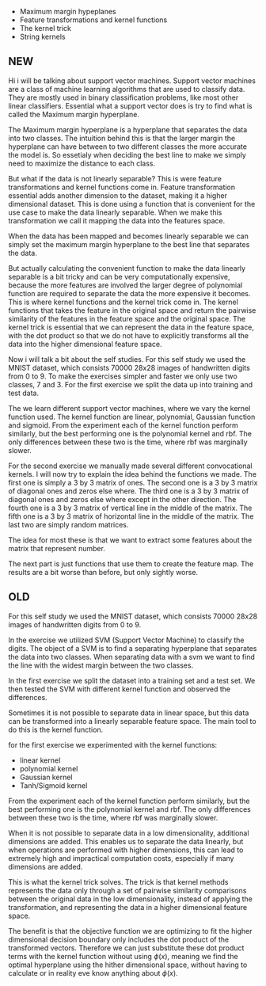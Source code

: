 - Maximum margin hypeplanes
- Feature transformations and kernel functions
- The kernel trick
- String kernels

## NEW

Hi i will be talking about support vector machines. Support vector machines are a class of machine learning algorithms that are used to classify data. They are mostly used in binary classification problems, like most other linear classifiers. Essential what a support vector does is try to find what is called the Maximum margin hyperplane. 

The Maximum margin hyperplane is a hyperplane that separates the data into two classes.
The intuition behind this is that the larger margin the hyperplane can have between to two different classes the more accurate the model is. So essetialy when deciding the best line to make we simply need to maximize the distance to each class.

But what if the data is not linearly separable?
This is were feature transformations and kernel functions come in.
Feature transformation essential adds another dimension to the dataset, making it a higher dimensional dataset. 
This is done using a function that is convenient for the use case to make the data linearly separable.
When we make this transformation we call it mapping the data into the features space.

When the data has been mapped and becomes linearly separable we can simply set the maximum margin hyperplane to the best line that separates the data.

But actually calculating the convenient function to make the data linearly separable is a bit tricky and can be very computationally expensive, because the more features are involved the larger degree of polynomial function are required to separate the data the more expensive it becomes.
This is where kernel functions and the kernel trick come in. The kernel functions that takes the feature in the original space and return the pairwise similarity of the features in the feature space and the original space. The kernel trick is essential that we can represent the data in the feature space, with the dot product so that we do not have to explicitly transforms all the data into the higher dimensional feature space. 

Now i will talk a bit about the self studies.
For this self study we used the MNIST dataset, which consists 70000 28x28 images of handwritten digits from 0 to 9.
To make the exercises simpler and faster we only use two classes, 7 and 3.
For the first exercise we split the data up into training and test data.

The we learn different support vector machines, where we vary the kernel function used.
The kernel function are linear, polynomial, Gaussian function and sigmoid.
From the experiment each of the kernel function perform similarly, but the best performing one is the polynomial kernel and rbf. The only differences between these two is the time, where rbf was marginally slower.

For the second exercise we manually made several different convocational kernels. I will now try to explain the idea behind the functions we made.
The first one is simply a 3 by 3 matrix of ones.
The second one is a 3 by 3 matrix of diagonal ones and zeros else where.
The third one is a 3 by 3 matrix of diagonal ones and zeros else where except in the other direction.
The fourth one is a 3 by 3 matrix of vertical line in the middle of the matrix.
The fifth one is a 3 by 3 matrix of horizontal line in the middle of the matrix.
The last two are simply random matrices.

The idea for most these is that we want to extract some features about the matrix that represent number.

The next part is just functions that use them to create the feature map.
The results are a bit worse than before, but only sightly worse.

## OLD

For this self study we used the MNIST dataset, which consists 70000 28x28 images of handwritten digits from 0 to 9.

In the exercise we utilized SVM (Support Vector Machine) to classify the digits. The object of a SVM is to find a separating hyperplane that separates the data into two classes. When separating data with a svm we want to find the line with the widest margin between the two classes. 

In the first exercise we split the dataset into a training set and a test set. We then tested the SVM with different kernel function and observed the differences.

Sometimes it is not possible to separate data in linear space, but this data can be transformed into a linearly separable feature space. The main tool to do this is the kernel function.

for the first exercise we experimented with the kernel functions:
- linear kernel 
- polynomial kernel
- Gaussian kernel
- Tanh/Sigmoid kernel

From the experiment each of the kernel function perform similarly, but the best performing one is the polynomial kernel and rbf. The only differences between these two is the time, where rbf was marginally slower.

When it is not possible to separate data in a low dimensionality, additional dimensions are added. This enables us to separate the data linearly, but when operations are performed with higher dimensions, this can lead to extremely high and impractical computation costs, especially if many dimensions are added.

This is what the kernel trick solves. The trick is that kernel methods represents the data only through a set of pairwise similarity comparisons between the original data in the low dimensionality, instead of applying the transformation, and representing the data in a higher dimensional feature space.

The benefit is that the objective function we are optimizing to fit the higher dimensional decision boundary only includes the dot product of the transformed vectors. Therefore we can just substitute these dot product terms with the kernel function without using $\phi(x)$, meaning we find the optimal hyperplane using the hither dimensional space, without having to calculate or in reality eve know anything about $\phi(x)$.